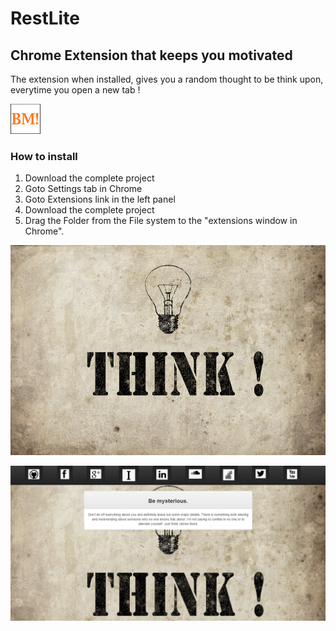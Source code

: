 # RestLite
## Chrome Extension that keeps you motivated
The extension when installed, gives you a random thought to be think upon, everytime you open a new tab !

![alt text][logo]

[logo]: https://github.com/bshikhar13/RestLite/blob/master/icon48.png "Being Motivated"


### How to install
1. Download the complete project
2. Goto Settings tab in Chrome
3. Goto Extensions link in the left panel
4. Download the complete project
5. Drag the Folder from the File system to the "extensions window in Chrome".



![alt text][background-image]

[background-image]: https://github.com/bshikhar13/RestLite/blob/master/css/background2.jpg "Being Motivated"

![alt text][sample-image]

[sample-image]: https://github.com/bshikhar13/RestLite/blob/master/images/sample-face.PNG "Being Motivated"